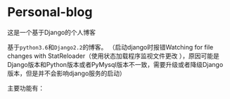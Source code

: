 # Personal-blog
这是一个基于Django的个人博客

基于`python3.6`和`Django2.2`的博客。
（启动django时报错Watching for file changes with StatReloader（使用状态加载程序监视文件更改 ），原因可能是Django版本和Python版本或者PyMysql版本不一致，需要升级或者降级Django版本，但是并不会影响django服务的启动）

主要功能有：

